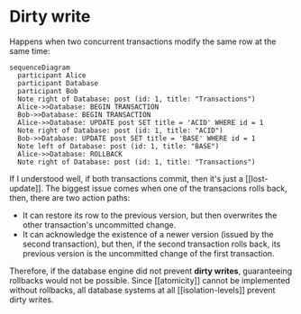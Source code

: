 # Dirty write
Happens when two concurrent transactions modify the same row at the same time:

```mermaid
sequenceDiagram
  participant Alice
  participant Database
  participant Bob
  Note right of Database: post (id: 1, title: "Transactions")
  Alice->>Database: BEGIN TRANSACTION
  Bob->>Database: BEGIN TRANSACTION
  Alice->>Database: UPDATE post SET title = 'ACID' WHERE id = 1
  Note right of Database: post (id: 1, title: "ACID")
  Bob->>Database: UPDATE post SET title = 'BASE' WHERE id = 1
  Note left of Database: post (id: 1, title: "BASE")
  Alice->>Database: ROLLBACK
  Note right of Database: post (id: 1, title: "Transactions")
```

If I understood well, if both transactions commit, then it's just a [[lost-update]]. The biggest issue comes when one of the transacions rolls back, then, there are two action paths:

* It can restore its row to the previous version, but then overwrites the other transaction's uncommitted change.
* It can acknowledge the existence of a newer version (issued by the second transaction), but then, if the second transaction rolls back, its previous version is the uncommitted change of the first transaction.

Therefore, if the database engine did not prevent **dirty writes**, guaranteeing rollbacks would not be possible. Since [[atomicity]] cannot be implemented without rollbacks, all database systems at all [[isolation-levels]] prevent dirty writes.
